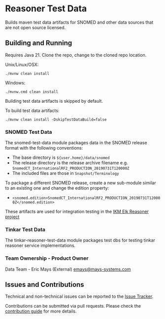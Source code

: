 # Reasoner Test Data

Builds maven test data artifacts for SNOMED and other data sources that are not open source licensed.

## Building and Running

Requires Java 21. Clone the repo, change to the cloned repo location.

Unix/Linux/OSX:

```
./mvnw clean install
```

Windows:

```
./mvnw.cmd clean install
```

Building test data artifacts is skipped by default.

To build test data artifacts:

```
./mvnw clean install -DskipTestDataBuild=false
```

### SNOMED Test Data

The snomed-test-data module packages data in the SNOMED release format with the following conventions:
* The base directory is `${user.home}/data/snomed`
* The release directory is the release archive filename e.g. `SnomedCT_InternationalRF2_PRODUCTION_20190731T120000Z`
* The included files are those in `Snapshot/Terminology`

To package a different SNOMED release, create a new sub-module similar to an existing one and change the edition property:
* `<snomed.edition>SnomedCT_InternationalRF2_PRODUCTION_20190731T120000Z</snomed.edition>`

These artifacts are used for integration testing in the [IKM Elk Reasoner project](https://github.com/ikmdev/ikm-reasoner)

### Tinkar Test Data

The tinkar-reasoner-test-data module packages test dbs for testing tinkar reasoner service implementations.

### Team Ownership - Product Owner

Data Team - Eric Mays (External) <emays@mays-systems.com>

## Issues and Contributions
Technical and non-technical issues can be reported to the [Issue Tracker](https://github.com/ikmdev/reasoner-test-data/issues).

Contributions can be submitted via pull requests. Please check the [contribution guide](doc/how-to-contribute.md) for more details.
